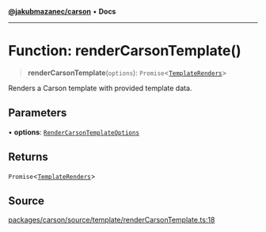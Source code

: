 [**@jakubmazanec/carson**](../README.md) • **Docs**

---

# Function: renderCarsonTemplate()

> **renderCarsonTemplate**(`options`):
> `Promise`\<[`TemplateRenders`](../type-aliases/TemplateRenders.md)\>

Renders a Carson template with provided template data.

## Parameters

• **options**: [`RenderCarsonTemplateOptions`](../type-aliases/RenderCarsonTemplateOptions.md)

## Returns

`Promise`\<[`TemplateRenders`](../type-aliases/TemplateRenders.md)\>

## Source

[packages/carson/source/template/renderCarsonTemplate.ts:18](https://github.com/jakubmazanec/tools/blob/ff982fbbc1a4d22edeaae8b283ad7d8de4b15bd8/packages/carson/source/template/renderCarsonTemplate.ts#L18)
